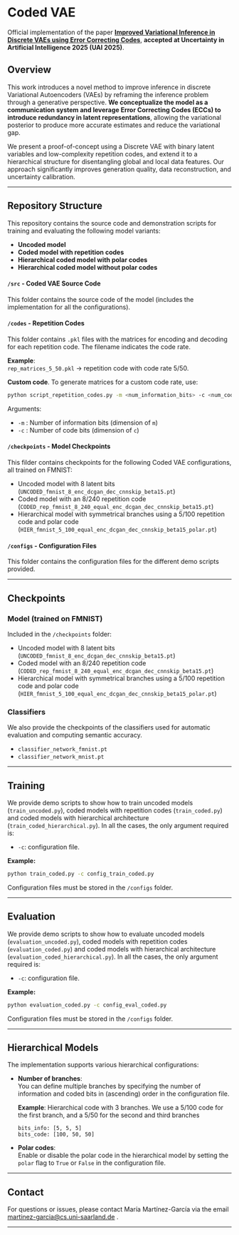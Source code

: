 # Coded VAE

Official implementation of the paper [**Improved Variational Inference in Discrete VAEs using Error Correcting Codes**](https://openreview.net/pdf?id=66P2ioAYY4), **accepted at Uncertainty in Artificial Intelligence 2025 (UAI 2025)**.

## Overview

This work introduces a novel method to improve inference in discrete Variational Autoencoders (VAEs) by reframing the inference problem through a generative perspective. **We conceptualize the model as a communication system and leverage Error Correcting Codes (ECCs) to introduce redundancy in latent representations**, allowing the variational posterior to produce more accurate estimates and reduce the variational gap.

We present a proof-of-concept using a Discrete VAE with binary latent variables and low-complexity repetition codes, and extend it to a hierarchical structure for disentangling global and local data features. Our approach significantly improves generation quality, data reconstruction, and uncertainty calibration.

---

## Repository Structure

This repository contains the source code and demonstration scripts for training and evaluating the following model variants:
- **Uncoded model**
- **Coded model with repetition codes**
- **Hierarchical coded model with polar codes**
- **Hierarchical coded model without polar codes**

#### `/src` - Coded VAE Source Code

This folder contains the source code of the model (includes the implementation for all the configurations). 


#### `/codes` - Repetition Codes

This folder contains `.pkl` files with the matrices for encoding and decoding for each repetition code. The filename indicates the code rate.

**Example**:  
`rep_matrices_5_50.pkl` → repetition code with code rate 5/50.

**Custom code**. To generate matrices for a custom code rate, use:

```bash
python script_repetition_codes.py -m <num_information_bits> -c <num_code_bits>
```

Arguments:
- `-m` : Number of information bits (dimension of `m`)
- `-c` : Number of code bits (dimension of `c`)

#### `/checkpoints` - Model Checkpoints

This filder contains checkpoints for the following Coded VAE configurations, all trained on FMNIST: 
- Uncoded model with 8 latent bits (`UNCODED_fmnist_8_enc_dcgan_dec_cnnskip_beta15.pt`)
- Coded model with an 8/240 repetition code (`CODED_rep_fmnist_8_240_equal_enc_dcgan_dec_cnnskip_beta15.pt`)
- Hierarchical model with symmetrical branches using a 5/100 repetition code and polar code (`HIER_fmnist_5_100_equal_enc_dcgan_dec_cnnskip_beta15_polar.pt`)

#### `/configs` - Configuration Files

This folder contains the configuration files for the different demo scripts provided.

---

## Checkpoints

### Model (trained on FMNIST)

Included in the `/checkpoints` folder:
- Uncoded model with 8 latent bits (`UNCODED_fmnist_8_enc_dcgan_dec_cnnskip_beta15.pt`)
- Coded model with an 8/240 repetition code (`CODED_rep_fmnist_8_240_equal_enc_dcgan_dec_cnnskip_beta15.pt`)
- Hierarchical model with symmetrical branches using a 5/100 repetition code and polar code (`HIER_fmnist_5_100_equal_enc_dcgan_dec_cnnskip_beta15_polar.pt`)

### Classifiers

We also provide the checkpoints of the classifiers used for automatic evaluation and computing semantic accuracy. 

- `classifier_network_fmnist.pt`
- `classifier_network_mnist.pt`  


---

## Training

We provide demo scripts to show how to train uncoded models (`train_uncoded.py`), coded models with repetition codes (`train_coded.py`) and coded models with hierarchical architecture (`train_coded_hierarchical.py`). In all the cases, the only argument required is:

- `-c`: configuration file.

**Example:**
```bash
python train_coded.py -c config_train_coded.py
```

Configuration files must be stored in the `/configs` folder. 

---

## Evaluation

We provide demo scripts to show how to evaluate uncoded models (`evaluation_uncoded.py`), coded models with repetition codes (`evaluation_coded.py`) and coded models with hierarchical architecture (`evaluation_coded_hierarchical.py`).  In all the cases, the only argument required is:

- `-c`: configuration file.


**Example:**
```bash
python evaluation_coded.py -c config_eval_coded.py
```

Configuration files must be stored in the `/configs` folder.

---

## Hierarchical Models

The implementation supports various hierarchical configurations:

- **Number of branches**:  
  You can define multiple branches by specifying the number of information and coded bits in (ascending) order in the configuration file.

  **Example**: Hierarchical code with 3 branches. We use a 5/100 code for the first branch, and a 5/50 for the second and third branches
  ```
  bits_info: [5, 5, 5]
  bits_code: [100, 50, 50]
  ```

- **Polar codes**:  
  Enable or disable the polar code in the hierarchical model by setting the `polar` flag to `True` or `False` in the configuration file.

---

## Contact

For questions or issues, please contact María Martínez-García via the email martinez-garcia@cs.uni-saarland.de .

---